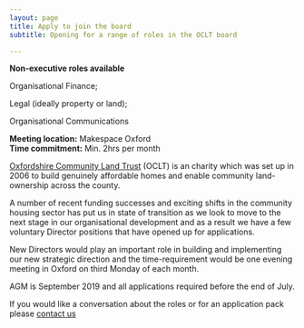 ```yaml
---
layout: page
title: Apply to join the board
subtitle: Opening for a range of roles in the OCLT board

---
```

**Non-executive roles available**

Organisational Finance; 

Legal (ideally property or land); 

Organisational Communications

**Meeting location:** Makespace Oxford  
**Time commitment:** Min. 2hrs per month

[Oxfordshire Community Land Trust](http://oclt.org.uk/content/information) (OCLT) is an charity which was set up in 2006 to build genuinely affordable homes and enable community land-ownership across the county.

A number of recent funding successes and exciting shifts in the community housing sector has put us in state of transition as we look to move to the next stage in our organisational development and as a result we have a few voluntary Director positions that have opened up for applications.

New Directors would play an important role in building and implementing our new strategic direction and the time-requirement would be one evening meeting in Oxford on third Monday of each month.

AGM is September 2019 and all applications required before the end of July.

If you would like a conversation about the roles or for an application pack please [contact us](https://www.oclt.org.uk/contact/)